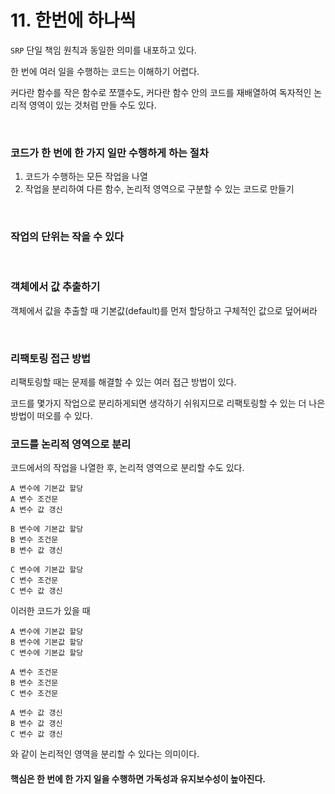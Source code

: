 # 11. 한번에 하나씩
`SRP` 단일 책임 원칙과 동일한 의미를 내포하고 있다.

한 번에 여러 일을 수행하는 코드는 이해하기 어렵다.

커다란 함수를 작은 함수로 쪼깰수도, 커다란 함수 안의 코드를 재배열하여 독자적인 논리적 영역이 있는 것처럼 만들 수도 있다.

<br>

### 코드가 한 번에 한 가지 일만 수행하게 하는 절차
1. 코드가 수행하는 모든 작업을 나열
2. 작업을 분리하여 다른 함수, 논리적 영역으로 구분할 수 있는 코드로 만들기

<br>

### 작업의 단위는 작을 수 있다

<br>

### 객체에서 값 추출하기
객체에서 값을 추출할 때 기본값(default)를 먼저 할당하고 구체적인 값으로 덮어써라

<br>

### 리팩토링 접근 방법
리팩토링할 때는 문제를 해결할 수 있는 여러 접근 방법이 있다.

코드를 몇가지 작업으로 분리하게되면 생각하기 쉬워지므로 리팩토링할 수 있는 더 나은 방법이 떠오를 수 있다.

### 코드를 논리적 영역으로 분리
코드에서의 작업을 나열한 후, 논리적 영역으로 분리할 수도 있다.

```
A 변수에 기본값 할당
A 변수 조건문
A 변수 값 갱신

B 변수에 기본값 할당
B 변수 조건문
B 변수 값 갱신

C 변수에 기본값 할당
C 변수 조건문
C 변수 값 갱신
```

이러한 코드가 있을 때

```
A 변수에 기본값 할당
B 변수에 기본값 할당
C 변수에 기본값 할당

A 변수 조건문
B 변수 조건문
C 변수 조건문

A 변수 값 갱신
B 변수 값 갱신
C 변수 값 갱신
```

와 같이 논리적인 영역을 분리할 수 있다는 의미이다.

#### 핵심은 한 번에 한 가지 일을 수행하면 가독성과 유지보수성이 높아진다.